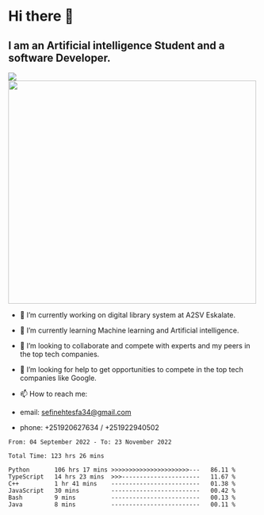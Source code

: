 # Hi there 👋
## I am an Artificial intelligence Student and a software Developer.
<img src = "https://github-readme-stats.vercel.app/api?username=sefinehtesfa34&&show_icons=true&title_color=ffffff&icon_color=bb2acf&text_color=daf7dc&bg_color=151515"/>
<img src="https://wakatime.com/share/@sefinehtesfa34/ae9674e3-b462-4438-9120-52fc3d0ffbbb.png" width ="500" height = "450"/>

- 🔭 I’m currently working on digital library system at A2SV Eskalate.
- 🌱 I’m currently learning Machine learning and Artificial intelligence.
- 👯 I’m looking to collaborate and compete with experts and my peers in the top tech companies.
- 🤔 I’m looking for help to get opportunities to compete in the top tech companies like Google.

- 📫 How to reach me: 
- email: sefinehtesfa34@gmail.com
- phone: +251920627634 / +251922940502
<!--START_SECTION:waka-->

```text
From: 04 September 2022 - To: 23 November 2022

Total Time: 123 hrs 26 mins

Python       106 hrs 17 mins >>>>>>>>>>>>>>>>>>>>>>---   86.11 %
TypeScript   14 hrs 23 mins  >>>----------------------   11.67 %
C++          1 hr 41 mins    -------------------------   01.38 %
JavaScript   30 mins         -------------------------   00.42 %
Bash         9 mins          -------------------------   00.13 %
Java         8 mins          -------------------------   00.11 %
```

<!--END_SECTION:waka-->
